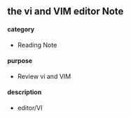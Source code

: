 the vi and VIM editor Note
------

#### category

- Reading Note

#### purpose
- Review vi and VIM

#### description
- editor/VI
